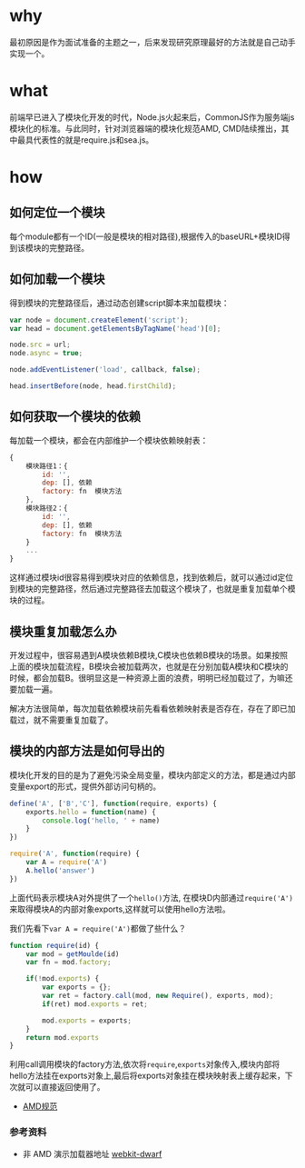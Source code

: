 # why

最初原因是作为面试准备的主题之一，后来发现研究原理最好的方法就是自己动手实现一个。

# what

前端早已进入了模块化开发的时代，Node.js火起来后，CommonJS作为服务端js模块化的标准。与此同时，针对浏览器端的模块化规范AMD, CMD陆续推出，其中最具代表性的就是require.js和sea.js。


# how

## 如何定位一个模块

每个module都有一个ID(一般是模块的相对路径),根据传入的baseURL+模块ID得到该模块的完整路径。

## 如何加载一个模块

得到模块的完整路径后，通过动态创建script脚本来加载模块：

```javascript
var node = document.createElement('script');
var head = document.getElementsByTagName('head')[0];

node.src = url;
node.async = true;

node.addEventListener('load', callback, false);

head.insertBefore(node, head.firstChild);
```

## 如何获取一个模块的依赖

每加载一个模块，都会在内部维护一个模块依赖映射表：
```javascript
{
	模块路径1：{
		id: '',
		dep: [], 依赖
		factory: fn  模块方法
	},
	模块路径2：{
		id: '',
		dep: [], 依赖
		factory: fn  模块方法
	}
	...
}
```
这样通过模块id很容易得到模块对应的依赖信息，找到依赖后，就可以通过id定位到模块的完整路径，然后通过完整路径去加载这个模块了，也就是重复加载单个模块的过程。


## 模块重复加载怎么办

开发过程中，很容易遇到A模块依赖B模块,C模块也依赖B模块的场景。如果按照上面的模块加载流程，B模块会被加载两次，也就是在分别加载A模块和C模块的时候，都会加载B。很明显这是一种资源上面的浪费，明明已经加载过了，为嘛还要加载一遍。

解决方法很简单，每次加载依赖模块前先看看依赖映射表是否存在，存在了即已加载过，就不需要重复加载了。

## 模块的内部方法是如何导出的

模块化开发的目的是为了避免污染全局变量，模块内部定义的方法，都是通过内部变量export的形式，提供外部访问句柄的。

```javascript
define('A', ['B','C'], function(require, exports) {
	exports.hello = function(name) {
		console.log('hello, ' + name)
	}
})

require('A', function(require) {
	var A = require('A')
	A.hello('answer')
})
```
上面代码表示模块A对外提供了一个`hello()`方法, 在模块D内部通过`require('A')`来取得模块A的内部对象exports,这样就可以使用hello方法啦。

我们先看下`var A = require('A')`都做了些什么？
```javascript
function require(id) {
	var mod = getMoulde(id)
	var fn = mod.factory;

	if(!mod.exports) {
		var exports = {};
	    var ret = factory.call(mod, new Require(), exports, mod);
	    if(ret) mod.exports = ret;

	    mod.exports = exports;
	}
	return mod.exports
}
```
利用call调用模块的factory方法,依次将`require`,`exports`对象传入,模块内部将hello方法挂在exports对象上,最后将exports对象挂在模块映射表上缓存起来，下次就可以直接返回使用了。


* [AMD规范](https://github.com/amdjs/amdjs-api/wiki/AMD)


### 参考资料 

* 非 AMD 演示加载器地址 [webkit-dwarf](https://github.com/dwarfJS/webkit-dwarf)